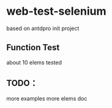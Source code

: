 # web-test-selenium
based on antdpro init project

## Function Test
about 10 elems tested

## TODO：
more examples
more elems
doc
